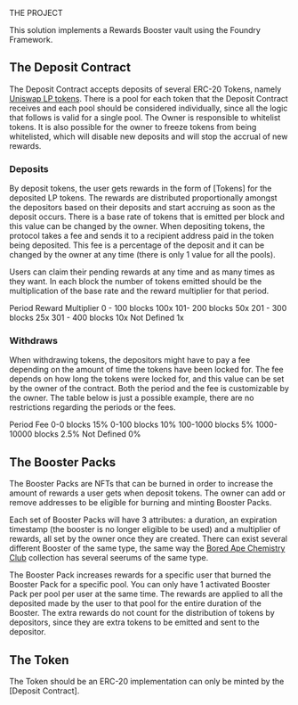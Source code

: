 THE PROJECT 

This solution implements a Rewards Booster vault using the Foundry Framework.

## The Deposit Contract

The Deposit Contract accepts deposits of several ERC-20 Tokens, namely [Uniswap LP tokens](https://github.com/Uniswap/v2-core/blob/master/contracts/UniswapV2ERC20.sol). 
There is a pool for each token that the Deposit Contract receives and each pool should be considered individually, since all the logic that follows is valid for a single pool. 
The Owner is responsible to whitelist tokens. 
It is also possible for the owner to freeze tokens from being whitelisted, which will disable new deposits and will stop the accrual of new rewards.

### Deposits

By deposit tokens, the user gets rewards in the form of [Tokens] for the deposited LP tokens. 
The rewards are distributed proportionally amongst the depositors based on their deposits and start accruing as soon as the deposit occurs. 
There is a base rate of tokens that is emitted per block and this value can be changed by the owner. 
When depositing tokens, the protocol takes a fee and sends it to a recipient address paid in the token being deposited. 
This fee is a percentage of the deposit and it can be changed by the owner at any time (there is only 1 value for all the pools). 

Users can claim their pending rewards at any time and as many times as they want. 
In each block the number of tokens emitted should be the multiplication of the base rate and the reward multiplier for that period.

Period				Reward Multiplier
0 - 100 blocks		100x
101- 200 blocks		50x
201 - 300 blocks	25x
301 - 400 blocks	10x
Not Defined			1x

### Withdraws

When withdrawing tokens, the depositors might have to pay a fee depending on the amount of time the tokens have been locked for. 
The fee depends on how long the tokens were locked for, and this value can be set by the owner of the contract. 
Both the period and the fee is customizable by the owner. The table below is just a possible example, there are no restrictions regarding the periods or the fees.

Period				Fee
0-0 blocks			15%
0-100 blocks		10%
100-1000 blocks		5%
1000-10000 blocks	2.5%
Not Defined			0%

## The Booster Packs

The Booster Packs are NFTs that can be burned in order to increase the amount of rewards a user gets when deposit tokens. 
The owner can add or remove addresses to be eligible for burning and minting Booster Packs.

Each set of Booster Packs will have 3 attributes: a duration, an expiration timestamp (the booster is no longer eligible to be used) and a multiplier of rewards,  all set by the owner once they are created. 
There can exist several different Booster of the same type, the same way the [Bored Ape Chemistry Club](https://opensea.io/collection/bored-ape-chemistry-club) collection has several seerums of the same type.

The Booster Pack increases rewards for a specific user that burned the Booster Pack for a specific pool. 
You can only have 1 activated Booster Pack per pool per user at the same time. 
The rewards are applied to all the deposited made by the user to that pool for the entire duration of the Booster. 
The extra rewards do not count for the distribution of tokens by depositors, since they are extra tokens to be emitted and sent to the depositor.

## The Token

The Token should be an ERC-20 implementation can only be minted by the [Deposit Contract].